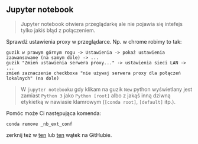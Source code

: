 ## Jupyter notebook

> Jupyter notebook otwiera przeglądarkę ale nie pojawia się intefejs tylko jakiś błąd z połączeniem.

Sprawdż ustawienia proxy w przeglądarce. Np. w chrome robimy to tak:
```
guzik w prawym górnym rogu -> Ustawienia -> pokaż ustawienia zaawansowane (na samym dole) -> ...
guzik "Zmień ustawienia serwera proxy..." -> ustawienia sieci LAN -> ...
zmień zaznaczenie checkboxa "nie używaj serwera proxy dla połączeń lokalnych" (na dole)
```

> W `jupyter notebook`u gdy klikam na guzik `New` python wyświetlany jest zamiast
`Python 3` jako `Python [root]` albo z jakąś inną dziwną etykietką w nawiasie klamrowym (`[conda root]`, `[default]` itp.).

Pomóc może Ci następująca komenda:
```
conda remove _nb_ext_conf
```
zerknij też w [ten](https://github.com/jupyter/notebook/issues/1716) lub [ten](https://github.com/jupyter/notebook/issues/1805) wątek na GitHubie. 
